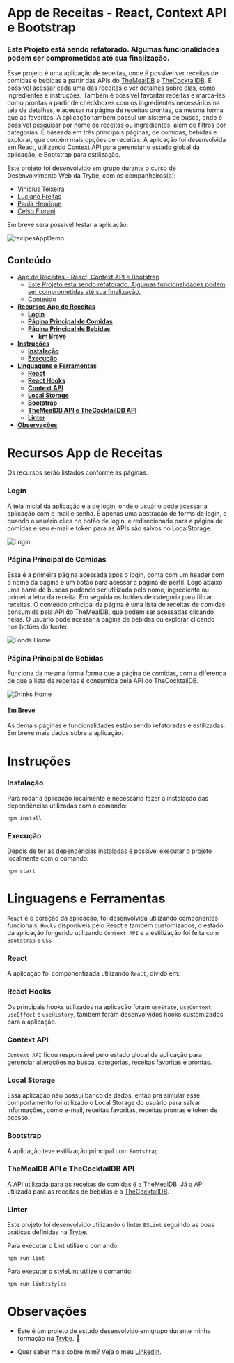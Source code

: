 # App de Receitas - React, Context API e Bootstrap
### Este Projeto está sendo refatorado. Algumas funcionalidades podem ser comprometidas até sua finalização.

Esse projeto é uma aplicação de receitas, onde é possível ver receitas de comidas e bebidas a partir das APIs do [TheMealDB](https://www.themealdb.com/api.php) e [TheCocktailDB](https://www.thecocktaildb.com/api.php). É possível acessar cada uma das receitas e ver detalhes sobre elas, como ingredientes e instruções. Também é possível favoritar receitas e marca-las como prontas a partir de checkboxes com os ingredientes necessários na tela de detalhes, e acessar na página de receitas prontas, da mesma forma que as favoritas. A aplicação também possui um sistema de busca, onde é possível pesquisar por nome de receitas ou ingredientes, além de filtros por categorias. É baseada em três principais páginas, de comidas, bebidas e explorar, que contém mais opções de receitas. A aplicação foi desenvolvida em React, utilizando Context API para gerenciar o estado global da aplicação, e Bootstrap para estilização.

Este projeto foi desenvolvido em grupo durante o curso de Desenvolvimento Web da Trybe, com os companheiros(a):
  - [Vinícius Teixeira](https://github.com/tex008)
  - [Luciano Freitas](https://github.com/Ludoug-f)
  - [Paula Henrique](https://github.com/henriquesPaula)
  - [Celso Fiorani](https://github.com/fioranicelso)

Em breve será possível testar a aplicação: []() 

![recipesAppDemo](./readmeImages/recipesAppDemo.png)

## Conteúdo

- [App de Receitas - React, Context API e Bootstrap](#app-de-receitas---react-context-api-e-bootstrap)
    - [Este Projeto está sendo refatorado. Algumas funcionalidades podem ser comprometidas até sua finalização.](#este-projeto-está-sendo-refatorado-algumas-funcionalidades-podem-ser-comprometidas-até-sua-finalização)
  - [Conteúdo](#conteúdo)
- [**Recursos App de Receitas**](#recursos-app-de-receitas)
    - [**Login**](#login)
    - [**Página Principal de Comidas**](#página-principal-de-comidas)
    - [**Página Principal de Bebidas**](#página-principal-de-bebidas)
      - [**Em Breve**](#em-breve)
- [**Instruções**](#instruções)
    - [**Instalação**](#instalação)
    - [**Execução**](#execução)
- [**Linguagens e Ferramentas**](#linguagens-e-ferramentas)
    - [**React**](#react)
    - [**React Hooks**](#react-hooks)
    - [**Context API**](#context-api)
    - [**Local Storage**](#local-storage)
    - [**Bootstrap**](#bootstrap)
    - [**TheMealDB API e TheCocktailDB API**](#themealdb-api-e-thecocktaildb-api)
    - [**Linter**](#linter)
- [**Observações**](#observações)

# **Recursos App de Receitas**
Os recursos serão listados conforme as páginas.

### **Login**

A tela inicial da aplicação é a de login, onde o usuário pode acessar a aplicação com e-mail e senha. É apenas uma abstração de forms de login, e quando o usuário clica no botão de login, é redirecionado para a página de comidas e seu e-mail e token para as APIs são salvos no LocalStorage.

![Login](./readmeImages/loginApp.png)

### **Página Principal de Comidas**

Essa é a primeira página acessada após o login, conta com um header com o nome da página e um botão para acessar a página de perfil. Logo abaixo uma barra de buscas podendo ser utilizada pelo nome, ingrediente ou primeira letra da receita. Em seguida os botões de categoria para filtrar receitas. O conteúdo principal da página é uma lista de receitas de comidas consumida pela API do TheMealDB, que podem ser acessadas clicando nelas. O usuário pode acessar a página de bebidas ou explorar clicando nos botões do footer.

![Foods Home](./readmeImages/foodsHomeApp.png)

### **Página Principal de Bebidas**

Funciona da mesma forma forma que a página de comidas, com a diferença de que a lista de receitas é consumida pela API do TheCocktailDB.

![Drinks Home](./readmeImages/drinksHomeApp.png)

#### **Em Breve**

As demais páginas e funcionalidades estão sendo refatoradas e estilizadas. Em breve mais dados sobre a aplicação.

# **Instruções**

### **Instalação**

Para rodar a aplicação localmente é necessário fazer a instalação das dependências utilizadas com o comando:

```
npm install
```
### **Execução**

Depois de ter as dependências instaladas é possível executar o projeto localmente com o comando:

```
npm start
```

# **Linguagens e Ferramentas**

`React` é o coração da aplicação, foi desenvolvida utilizando componentes funcionais, `Hooks` disponíveis pelo React e também customizados, o estado da aplicação foi gerido utilizando `Context API` e a estilização foi feita com `Bootstrap` e `CSS`

### **React**

A aplicação foi componentizada utilizando `React`, divido em:

### **React Hooks**

Os principais hooks utilizados na aplicação foram `useState`, `useContext`, `useEffect` e `useHistory`, também foram desenvolvidos hooks customizados para a aplicação.

### **Context API**

`Context API` ficou responsável pelo estado global da aplicação para gerenciar alterações na busca, categorias, receitas favoritas e prontas.

### **Local Storage**

Essa aplicação não possui banco de dados, então pra simular esse comportamento foi utilizado o Local Storage do usuário para salvar informações, como e-mail, receitas favoritas, receitas prontas e token de acesso.

### **Bootstrap**

A aplicação teve estilização principal com `Bootstrap`.

### **TheMealDB API e TheCocktailDB API**

A API utilizada para as receitas de comidas é a [TheMealDB](https://www.themealdb.com/api.php). Já a API utilizada para as receitas de bebidas é a [TheCocktailDB](https://www.thecocktaildb.com/api.php).

### **Linter**

Este projeto foi desenvolvido utilizando o linter `ESLint` seguindo as boas práticas definidas na [Trybe](https://www.betrybe.com/).

Para executar o Lint utilize o comando:
````
npm run lint
````

Para executar o styleLint utilize o comando:
````
npm run lint:styles
````

# **Observações**

- Este é um projeto de estudo desenvolvido em grupo durante minha formação na [Trybe](https://www.betrybe.com/). :rocket:

- Quer saber mais sobre mim? Veja o meu [LinkedIn](https://www.linkedin.com/in/vitorbss/).
